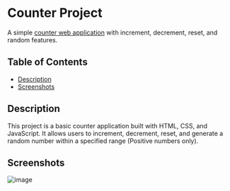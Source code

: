# Counter Project

A simple [counter web application](https://francorossids.github.io/Counter_JS/) with increment, decrement, reset, and random features.

## Table of Contents

- [Description](#description)
- [Screenshots](#screenshots)

## Description

This project is a basic counter application built with HTML, CSS, and JavaScript. It allows users to increment, decrement, reset, and generate a random number within a specified range (Positive numbers only).

## Screenshots

![image](https://github.com/FrancoRossiDs/Counter_JS/assets/90211516/e262ba88-d875-4fd0-9180-00c4dadc780d)



